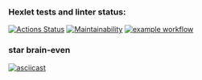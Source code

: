 ### Hexlet tests and linter status:
[![Actions Status](https://github.com/polinchen98/python-project-lvl1/workflows/hexlet-check/badge.svg)](https://github.com/polinchen98/python-project-lvl1/actions)
[![Maintainability](https://api.codeclimate.com/v1/badges/a99a88d28ad37a79dbf6/maintainability)](https://codeclimate.com/github/polinchen98/python-project-lvl1)
[![example workflow](https://github.com/polinchen98/python-project-lvl1/actions/workflows/github-actions.yml/badge.svg)](https://github.com/polinchen98/python-project-lvl1/actions)

### star brain-even
[![asciicast](https://asciinema.org/a/U5X8n6uiXYuEgQ3prDLqhN38R.svg)](https://asciinema.org/a/U5X8n6uiXYuEgQ3prDLqhN38R)
